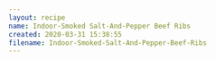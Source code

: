 ```yaml
---
layout: recipe
name: Indoor-Smoked Salt-And-Pepper Beef Ribs
created: 2020-03-31 15:38:55
filename: Indoor-Smoked-Salt-And-Pepper-Beef-Ribs
---
```

